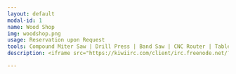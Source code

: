 ```yaml
---
layout: default
modal-id: 1
name: Wood Shop
img: woodshop.png
usage: Reservation upon Request
tools: Compound Miter Saw | Drill Press | Band Saw | CNC Router | Table Saws
description: <iframe src="https://kiwiirc.com/client/irc.freenode.net/?nick=guest_kiwi|?&theme=cli#ctrlh" style="border:0; width:100%; height:450px;"></iframe>

---
```

